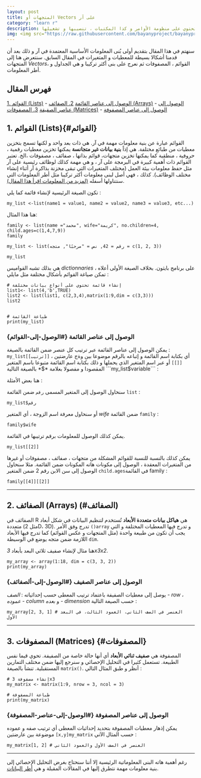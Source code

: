 ```yaml
---
layout: post
title: المتجهات أو Vectors على آر
category: "learn r"
description: تقديم لبيئة العمل العامة على آر تحتوي على منظومة الأوامر و كذا المكتبات ، تنصيبها و تشغيلها
img: <img src="https://raw.githubusercontent.com/bayanyproject/bayanyproject.github.io/refs/heads/main/images/R_logo.png" width='100' height= auto/>
---
```

سنهتم في هذا المقال بتقديم أولى بُنى المعلومات الأساسية المعتمدة في آر و ذلك بعد أن قدمنا أشكالا بسيطة للمعطيات و المتغيرات في المقال السابق. سنتعرض هنا إلى المتجهات *Vectors*، القوائم ، المصفوفات ثم نعرج على بنى أكثر تركيبا و هي الجداول و أطر المعلومات.

## فهرس المقال

[1. القوائم (Lists)](#القوائم)
    - [الوصول إلى عناصر القائمة](#الوصول-إلى-القوائم)
[2. الصفائف (Arrays)](#الصفائف)
    - [الوصول إلى عناصر الصفيفة](#الوصول-إلى-ألصفائف)
[3. المصفوفات (Matrices)](#المصفوفات)
    - [الوصول إلى عناصر المصفوفة]({#الوصول-إلى-عناصر-المصفوفة})


## 1. القوائم (Lists){#القوائم}
القوائم عبارة عن بنية معلومات مهمة في آر. هي ذات بعد واحد و لكنها تسمح بتخزين معطيات من طبائع مختلفة. هي إذاً **بنية بيانات غير متجانسة** يمكنها تخزين معطيات رقمية ، حروفية ، منطقية كما يمكنها تخزين متجهات، قوائم بذاتها ، صفائف ، مصفوفات ،الخ. تعتبر القوائم ذات أهمية كبيرة في البرمجة على آر ، و هي مهمة كذلك لوظائف رئيسية على آر مثل حفظ معلومات بيئة العمل (مختلف المتغيرات التي تبقى مخزنة بذاكرة آر أثناء إنشاء مختلف الوظائف). كذلك ، فهي أصل لبنى معلومات أكثر تركيبا مثل أطر المعلومات التي سنتناولها أسفله [(لمزيد من المعلومات اقرأ هذا المقال)](https://stackoverflow.com/questions/2050790/how-to-correctly-use-lists).

تكون الصيغة الرئيسية لإنشاء قائمة كما يلي :

```
my_list <-list(name1 = value1, name2 = value2, name3 = value3, etc...)
```

هنا هذا المثال:

```
family <- list(name ="محمد", wife="كريمة", no.children=4, child.ages=c(1,4,7,9))
family

my_list <- list(رقم = 42, نص = "مرحبًا", متجه = c(1, 2, 3))

my_list
```

هي بذلك تشبه القواميس *dictionnaries* على برنامج بايثون. بخلاف الصيغة الأولى أعلاه ، تمكن صياغة القوائم بأشكال مختلفة مثل  مايلي :

```
# إنشاء قائمة تحتوي على أنواع بيانات مختلفة
list1<- list(4,'b',TRUE)
list2 <- list(list1, c(2,3,4),matrix(1:9,dim = c(3,3)))
list2


# طباعة القائمة
print(my_list)
```
### الوصول إلى عناصر القائمة {#الوصول-إلى-القوائم}

يمكن الوصول إلى عناصر القائمة عبر ترتيب كل عنصر ضمن القائمة بالصيغة : ```my_list[[ترتيب]]``` ، أي بكتابة اسم القائمة و إتباعه بالرقم موضوعا بين وةج عارضتين ```[[]]```
أو عبر اسم المتغير الذي يحملها و ذلك بكتابة اسم القائمة متبوعا باسم المتغير المقصودا و مفصولا بعلامة *$* بالصيغة التالية ```my_list$variable``` :

هنا بعض الأمثلة :

سنحاول الوصول إلى المتغير المسمى ```رقم``` ضمن القائمة ```list``` :

```
my_list$رقم  
```

أو سنحاول معرفة اسم الزوجة ، أي المتغير *wife* ضمن القائمة ```family``` :

```
family$wife
```

يمكن كذلك الوصول للمعلومات برقم ترتيبها في القائمة.
```
my_list[[2]]
```

يمكن كذلك بالنسبة للنسبة للقوائم المشكلة من متجهات ، صفائف ، مصفوفات أو غيرها من المتغيرات المعقدة ، الوصول إلى مكونات هاته المكونات ضمن القائمة. مثلا سنحاول الوصول إلى سن الابن رقم 2 ضمن المتغير ```child.ages```في القائمة family :
```
family[[4]][[2]]
```
---

## 2. الصفائف (Arrays) (#الصفائف)
الصفائف في R هي **هياكل بيانات متعددة الأبعاد** تُستخدم لتنظيم البيانات في شكل أبعاد متعددة (مثل 2D، 3D). تدرج وفق الأمر ```()array``` و تدرج فيها المعطيات المختلفة و التي يجب أن تكون من طبيعة واحدة (مثل المتجهات و عكس القوائم) كما تدرج فيها الأبعاد اللازمة ضمن متجه يوضع في الوسيطة ```dim```.

هنا مثال لإنشاء صفيف ثلاثي البعد بأبعاد *3x3x2*.

```
my_array <- array(1:18, dim = c(3, 3, 2))
print(my_array)
```


### الوصول إلى عناصر الصفيف {#الوصول-إلى-ألصفائف}

يوصل إلى معطيات الصفيفة باعتماد ترتيب المعطى حسب إحداثياته : *الصف - row* ، *عموده - column* و *بعده - dimension* حسب الصيغة التالية :

```
my_array[2, 3, 1] # العنصر في الصف الثاني، العمود الثالث، في البعد الأول
```

---

## 3. المصفوفات (Matrices) {#المصفوفات}

المصفوفة هي **صفيف ثنائي الأبعاد** أي أنها حالة خاصة من الصفيفة. تحوي قيما نفس الطبيعة. تستعمل كثيرا في التحليل الإحصائي و سنرجع إليها ضمن مختلف التمارين المستقبلية. تنشأ بالصيغة ```matrix()```. أنظر و طبق المثال التالي :

```
# إنشاء مصفوفة 3x3
my_matrix <- matrix(1:9, nrow = 3, ncol = 3)

# طباعة المصفوفة
print(my_matrix)
```

### الوصول إلى عناصر المصفوفة {#الوصول-إلى-عناصر-المصفوفة}

يمكن إذهار معطيات المصفوفة بتحديد إحداثيات المعطى أي ترتيب صفه و عموده موضوعة بين عارضتين ```[x,y]my_matrix``` حسب المثال الآتي :

```
my_matrix[1, 2] # العنصر في الصف الأول والعمود الثاني
```

---
 رغم أهمية هاته البنى المعلوماتية الرئيسية إلا أننا سنحتاج بغرض التحليل الإحصائي إلى بنية معلومات مهمة نتطرق إليها في المقالات المقبلة و هي [أطر البيانات](/introduction-to-data-frames-1st-part/).
